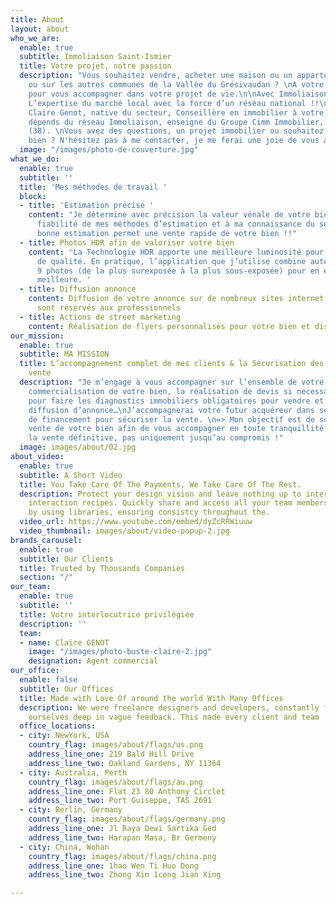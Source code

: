 ```yaml
---
title: About
layout: about
who_we_are:
  enable: true
  subtitle: Immoliaison Saint-Ismier
  title: Votre projet, notre passion
  description: "Vous souhaitez vendre, acheter une maison ou un appartement sur SAINT-ISMIER
    ou sur les autres communes de la Vallée du Grésivaudan ? \nA votre disposition
    pour vous accompagner dans votre projet de vie.\n\nAvec Immoliaison Saint-Ismier,
    L’expertise du marché local avec la force d’un réseau national !!\n\nJe me présente,
    Claire Genot, native du secteur, Conseillère en immobilier à votre écoute !\nJe
    dépends du réseau Immoliaison, enseigne du Groupe Cimm Immobilier, basé à Montbonnot
    (38). \nVous avez des questions, un projet immobilier ou souhaitez vendre votre
    bien ? N'hésitez pas à me contacter, je me ferai une joie de vous aider.\n"
  image: "/images/photo-de-couverture.jpg"
what_we_do:
  enable: true
  subtitle: ''
  title: 'Mes méthodes de travail '
  block:
  - title: 'Estimation précise '
    content: "Je détermine avec précision la valeur vénale de votre bien grâce à la
      fiabilité de mes méthodes d’estimation et à ma connaissance du secteur. \nUne
      bonne estimation permet une vente rapide de votre bien !!"
  - title: Photos HDR afin de valoriser votre bien
    content: 'La Technologie HDR apporte une meilleure luminosité pour avoir une image
      de qualité. En pratique, l’application que j’utilise combine automatiquement
      9 photos (de la plus surexposée à la plus sous-exposée) pour en extraire la
      meilleure. '
  - title: Diffusion annonce
    content: Diffusion de votre annonce sur de nombreux sites internet dont la plupart
      sont réservés aux professionnels
  - title: Actions de street marketing
    content: Réalisation de flyers personnalisés pour votre bien et distribution locale
our_mission:
  enable: true
  subtitle: MA MISSION
  title: L’accompagnement complet de mes clients & la Sécurisation des dossiers de
    vente
  description: "Je m’engage à vous accompagner sur l’ensemble de votre projet : la
    commercialisation de votre bien, la réalisation de devis si nécessaire, vous orienter
    pour faire les diagnostics immobiliers obligatoires pour vendre et avant toute
    diffusion d’annonce…\nJ’accompagnerai votre futur acquéreur dans ses démarches
    de financement pour sécuriser la vente. \n=> Mon objectif est de sécuriser la
    vente de votre bien afin de vous accompagner en toute tranquillité d’esprit jusqu’à
    la vente définitive, pas uniquement jusqu’au compromis !"
  image: images/about/02.jpg
about_video:
  enable: true
  subtitle: A Short Video
  title: You Take Care Of The Payments, We Take Care Of The Rest.
  description: Protect your design vision and leave nothing up to interpretation with
    interaction recipes. Quickly share and access all your team members interactions
    by using libraries, ensuring consistcy throughout the.
  video_url: https://www.youtube.com/embed/dyZcRRWiuuw
  video_thumbnail: images/about/video-popup-2.jpg
brands_carousel:
  enable: true
  subtitle: Our Clients
  title: Trusted by Thousands Companies
  section: "/"
our_team:
  enable: true
  subtitle: ''
  title: Votre interlocutrice privilégiée
  description: ''
  team:
  - name: Claire GENOT
    image: "/images/photo-buste-claire-2.jpg"
    designation: Agent commercial
our_office:
  enable: false
  subtitle: Our Offices
  title: Made with Love Of around the world With Many Offices
  description: We were freelance designers and developers, constantly finding <br>
    ourselves deep in vague feedback. This made every client and team
  office_locations:
  - city: NewYork, USA
    country_flag: images/about/flags/us.png
    address_line_one: 219 Bald Hill Drive
    address_line_two: Oakland Gardens, NY 11364
  - city: Australia, Perth
    country_flag: images/about/flags/au.png
    address_line_one: Flat 23 80 Anthony Circlet
    address_line_two: Port Guiseppe, TAS 2691
  - city: Berlin, Germany
    country_flag: images/about/flags/germany.png
    address_line_one: Jl Raya Dewi Sartika Ged
    address_line_two: Harapan Masa, Br Germeny
  - city: China, Wohan
    country_flag: images/about/flags/china.png
    address_line_one: 1hao Wen Ti Huo Dong
    address_line_two: Zhong Xin 1ceng Jian Xing

---
```

